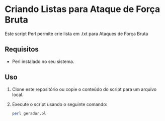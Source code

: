 # Criando Listas para Ataque de Força Bruta

Este script Perl permite crie lista em .txt
para Ataques de Força Bruta

## Requisitos

- Perl instalado no seu sistema.


## Uso

1. Clone este repositório ou copie o conteúdo do script para um arquivo local.
2. Execute o script usando o seguinte comando:

   ```bash
   perl gerador.pl



